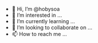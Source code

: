 - 👋 Hi, I’m @hobysoa
- 👀 I’m interested in ...
- 🌱 I’m currently learning ...
- 💞️ I’m looking to collaborate on ...
- 📫 How to reach me ...

<!---
hobysoa/hobysoa is a ✨ special ✨ repository because its `README.md` (this file) appears on your GitHub profile.
You can click the Preview link to take a look at your changes.
--->
